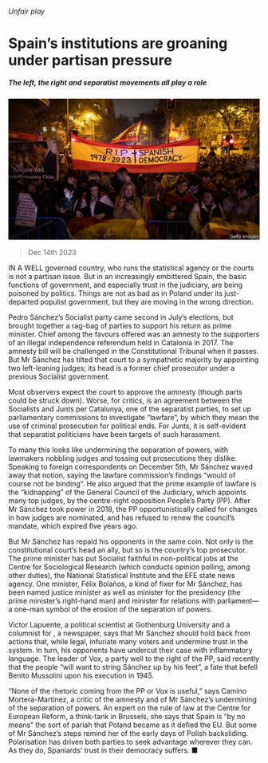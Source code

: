 ###### Unfair play

# Spain’s institutions are groaning under partisan pressure 

##### The left, the right and separatist movements all play a role 

![image](images/20231216_EUP503.jpg) 

> Dec 14th 2023 

IN A WELL governed country, who runs the statistical agency or the courts is not a partisan issue. But in an increasingly embittered Spain, the basic functions of government, and especially trust in the judiciary, are being poisoned by politics. Things are not as bad as in Poland under its just-departed populist government, but they are moving in the wrong direction.

Pedro Sánchez’s Socialist party came second in July’s elections, but brought together a rag-bag of parties to support his return as prime minister. Chief among the favours offered was an amnesty to the supporters of an illegal independence referendum held in Catalonia in 2017. The amnesty bill will be challenged in the Constitutional Tribunal when it passes. But Mr Sánchez has tilted that court to a sympathetic majority by appointing two left-leaning judges; its head is a former chief prosecutor under a previous Socialist government. 

Most observers expect the court to approve the amnesty (though parts could be struck down). Worse, for critics, is an agreement between the Socialists and Junts per Catalunya, one of the separatist parties, to set up parliamentary commissions to investigate “lawfare”, by which they mean the use of criminal prosecution for political ends. For Junts, it is self-evident that separatist politicians have been targets of such harassment. 

To many this looks like undermining the separation of powers, with lawmakers nobbling judges and tossing out prosecutions they dislike. Speaking to foreign correspondents on December 5th, Mr Sánchez waved away that notion, saying the lawfare commission’s findings “would of course not be binding”. He also argued that the prime example of lawfare is the “kidnapping” of the General Council of the Judiciary, which appoints many top judges, by the centre-right opposition People’s Party (PP). After Mr Sánchez took power in 2018, the PP opportunistically called for changes in how judges are nominated, and has refused to renew the council’s mandate, which expired five years ago.

But Mr Sánchez has repaid his opponents in the same coin. Not only is the constitutional court’s head an ally, but so is the country’s top prosecutor. The prime minister has put Socialist faithful in non-political jobs at the Centre for Sociological Research (which conducts opinion polling, among other duties), the National Statistical Institute and the EFE state news agency. One minister, Félix Bolaños, a kind of fixer for Mr Sánchez, has been named justice minister as well as minister for the presidency (the prime minister’s right-hand man) and minister for relations with parliament—a one-man symbol of the erosion of the separation of powers.

Victor Lapuente, a political scientist at Gothenburg University and a columnist for , a newspaper, says that Mr Sánchez should hold back from actions that, while legal, infuriate many voters and undermine trust in the system. In turn, his opponents have undercut their case with inflammatory language. The leader of Vox, a party well to the right of the PP, said recently that the people “will want to string Sánchez up by his feet”, a fate that befell Benito Mussolini upon his execution in 1945. 

“None of the rhetoric coming from the PP or Vox is useful,” says Camino Mortera-Martínez, a critic of the amnesty and of Mr Sánchez’s undermining of the separation of powers. An expert on the rule of law at the Centre for European Reform, a think-tank in Brussels, she says that Spain is “by no means” the sort of pariah that Poland became as it defied the EU. But some of Mr Sánchez’s steps remind her of the early days of Polish backsliding. Polarisation has driven both parties to seek advantage wherever they can. As they do, Spaniards’ trust in their democracy suffers. ■

